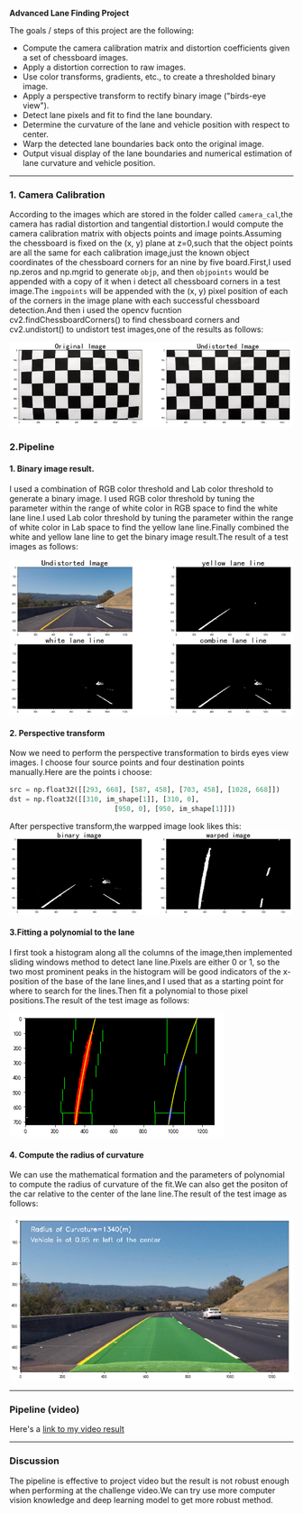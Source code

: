 **Advanced Lane Finding Project**

The goals / steps of this project are the following:

* Compute the camera calibration matrix and distortion coefficients given a set of chessboard images.
* Apply a distortion correction to raw images.
* Use color transforms, gradients, etc., to create a thresholded binary image.
* Apply a perspective transform to rectify binary image ("birds-eye view").
* Detect lane pixels and fit to find the lane boundary.
* Determine the curvature of the lane and vehicle position with respect to center.
* Warp the detected lane boundaries back onto the original image.
* Output visual display of the lane boundaries and numerical estimation of lane curvature and vehicle position.

[//]: # (Image References)

[image1]: ./results/camera.png "Undistorted"
[image2]: ./results/threshold.png "Road Transformed"
[image3]: ./results/warp.png "Binary Example"
[image4]: ./results/fit.png "Binary Example"
[image5]: ./results/radius.png "Fit Visual"
[image6]: ./examples/example_output.jpg "Output"
[video1]: ./project_result.mp4 "Video"

---


### 1. Camera Calibration


According to the images which are stored in the folder called `camera_cal`,the camera has radial distortion and tangential distortion.I would compute the camera calibration matrix with objects points and image points.Assuming the chessboard is fixed on the (x, y) plane at z=0,such that the object points are all the same for each calibration image,just the known object coordinates of the chessboard corners for an nine by five board.First,I used np.zeros and np.mgrid to generate `objp`, and then `objpoints` would be appended with a copy of it when i detect all chessboard corners in a test image.The `imgpoints` will be appended with the (x, y) pixel position of each of the corners in the image plane with each successful chessboard detection.And then i used the opencv fucntion cv2.findChessboardCorners() to find chessboard corners and cv2.undistort() to undistort test images,one of the results as follows: 

![alt text][image1]

###  2.Pipeline

#### 1. Binary image result.

I used a combination of RGB color threshold and Lab color threshold to generate a binary image. I used RGB color threshold by tuning the parameter within the range of white color in RGB space to find the white lane line.I used Lab color threshold by tuning the parameter within the range of white color in Lab space to find the yellow lane line.Finally combined the white and yellow lane line to get the binary image result.The result of a test images as follows:

![alt text][image2]

#### 2. Perspective transform 

Now we need to perform the perspective transformation to birds eyes view images. I choose four source points and four destination points manually.Here are the points i choose:

```python
src = np.float32([[293, 668], [587, 458], [703, 458], [1028, 668]])
dst = np.float32([[310, im_shape[1]], [310, 0],
                          [950, 0], [950, im_shape[1]]])

```

After perspective transform,the warpped image look likes this:
![alt text][image3]



#### 3.Fitting a polynomial to the lane

 I first took a histogram along all the columns of the image,then implemented sliding windows method to detect lane 
line.Pixels are either 0 or 1, so the two most prominent peaks in the histogram will be good indicators of the x-
position of the base of the lane lines,and I used that as a starting point for where to search for the lines.Then fit a polynomial to those pixel positions.The result of the test image as follows:

![alt text][image4]

#### 4. Compute the radius of curvature 

We can use the mathematical formation and the parameters of polynomial to compute the radius of curvature of the fit.We can also get the positon of the car relative to the center of the lane line.The result of the test image as follows:

![alt text][image5]


---

### Pipeline (video)


Here's a [link to my video result](./project_result.mp4)

---

### Discussion

The pipeline is effective to project video but the result is not robust enough when performing at the challenge video.We can try use more computer vision knowledge and deep learning model to get more robust method.